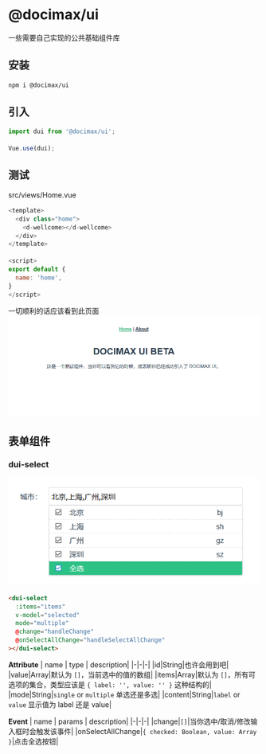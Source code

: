 # @docimax/ui

一些需要自己实现的公共基础组件库

## 安装

```bash
npm i @docimax/ui
```

## 引入

```js
import dui from '@docimax/ui';

Vue.use(dui);
```

## 测试

src/views/Home.vue

```js
<template>
  <div class="home">
    <d-wellcome></d-wellcome>
  </div>
</template>

<script>
export default {
  name: 'home',
}
</script>
```

一切顺利的话应该看到此页面
![wellcome.png](./assets/wellcome.png)

## 表单组件

### dui-select

![select](./assets/select.png)

```html
<dui-select
  :items="items"
  v-model="selected"
  mode="multiple"
  @change="handleChange"
  @onSelectAllChange="handleSelectAllChange"
></dui-select>
```

**Attribute**
| name | type | description|
|-|-|-|
|id|String|也许会用到吧|
|value|Array|默认为 `[]`，当前选中的值的数组|
|items|Array|默认为 `[]`，所有可选项的集合，类型应该是 `{ label: '', value: '' }` 这种结构的|
|mode|String|`single` or `multiple` 单选还是多选|
|content|String|`label` or `value` 显示值为 label 还是 value|

**Event**
| name | params | description|
|-|-|-|
|change|`[]`|当你选中/取消/修改输入框时会触发该事件|
|onSelectAllChange|`{ checked: Boolean, value: Array }`|点击全选按钮|
